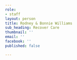 ```yaml
---
role:
- staff
layout: person
title: Rodney & Bonnie Williams
sub_heading: Recover Care
thumbnail: ''
email: ''
facebook: ''
published: false

---
```

